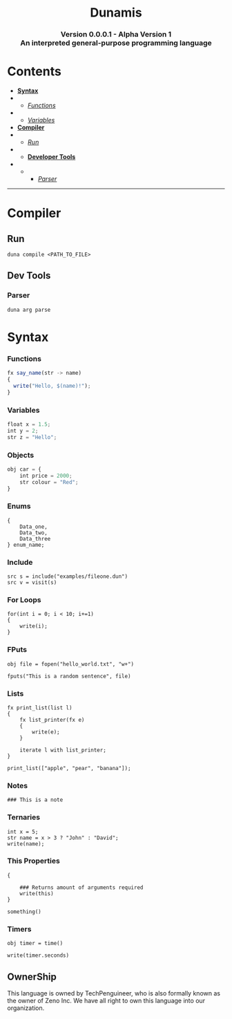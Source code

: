 <p align="center">
  <h1 align="center">Dunamis</h1>
  <h3 align="center">Version 0.0.0.1 - Alpha Version 1<br>
An interpreted general-purpose programming language
</h3>
</p>


# Contents
- [**Syntax**](#syntax)
- - [*Functions*](#functions)
- - [*Variables*](#variables)
- [**Compiler**](#compiler)
- - [*Run*](#run)
- - [**Developer Tools**](#dev-tools)
- - - [*Parser*](#parser)


<hr>



# Compiler

## Run
```duna compile <PATH_TO_FILE>```
## Dev Tools

### Parser
```duna arg parse```



# Syntax

### Functions
```js
fx say_name(str -> name)
{
  write("Hello, $(name)!");
}
```

### Variables
```js
float x = 1.5;
int y = 2;
str z = "Hello";
```

### Objects

```js
obj car = {
    int price = 2000;
    str colour = "Red";
}
```

### Enums
```enum
{
    Data_one,
    Data_two,
    Data_three
} enum_name;
```

### Include
```
src s = include("examples/fileone.dun")
src v = visit(s)
```

### For Loops
```
for(int i = 0; i < 10; i+=1)
{
    write(i);
}
```

###  FPuts

```
obj file = fopen("hello_world.txt", "w+")

fputs("This is a random sentence", file)
```

### Lists 

```
fx print_list(list l)
{
    fx list_printer(fx e)
    {
        write(e);
    }

    iterate l with list_printer;
}

print_list(["apple", "pear", "banana"]);
```

### Notes

``` 
### This is a note
```

### Ternaries

```
int x = 5;
str name = x > 3 ? "John" : "David";
write(name);
```

### This Properties
```fx something()
{

    ### Returns amount of arguments required
    write(this)
}

something()
```

### Timers

```
obj timer = time()

write(timer.seconds)
```



## OwnerShip

This language is owned by TechPenguineer, who is also formally known as the owner of Zeno Inc.
We have all right to own this language into our organization.
